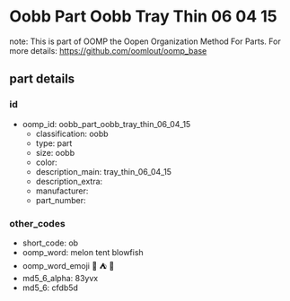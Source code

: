 # Oobb Part Oobb Tray Thin 06 04 15  

note: This is part of OOMP the Oopen Organization Method For Parts. For more details: https://github.com/oomlout/oomp_base

##  part details





### id
* oomp_id: oobb_part_oobb_tray_thin_06_04_15
  * classification: oobb
  * type: part
  * size: oobb
  * color: 
  * description_main: tray_thin_06_04_15
  * description_extra: 
  * manufacturer: 
  * part_number: 

### other_codes
* short_code: ob
* oomp_word: melon tent blowfish
* oomp_word_emoji :melon: :tent: :blowfish:
* md5_6_alpha: 83yvx
* md5_6: cfdb5d